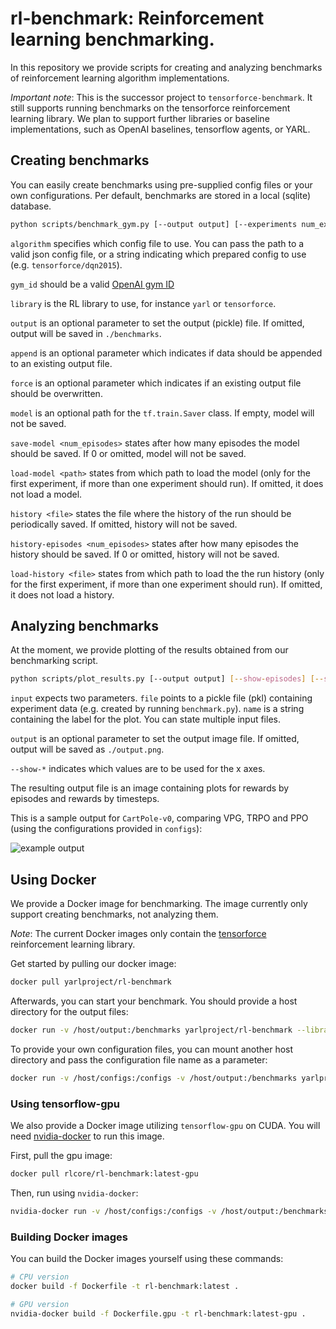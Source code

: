 rl-benchmark: Reinforcement learning benchmarking.
===================================================

In this repository we provide scripts for creating and analyzing benchmarks
 of reinforcement learning algorithm implementations.
 
*Important note*: This is the successor project to `tensorforce-benchmark`. It still supports running benchmarks on
the tensorforce reinforcement learning library. We plan to support further libraries or baseline implementations, such
as OpenAI baselines, tensorflow agents, or YARL.


Creating benchmarks
-------------------

You can easily create benchmarks using pre-supplied config files or your own configurations. Per default, benchmarks
are stored in a local (sqlite) database.

```bash
python scripts/benchmark_gym.py [--output output] [--experiments num_experiments] [--append] [--model <path>] [--save-model <num_episodes>] [--load-model <path>] [--history <file>] [--history-episodes <num_episodes>] [--load-history <file>] [--library library] <algorithm> <gym_id>
```

`algorithm` specifies which config file to use. You can pass the path to a valid json config file, or a string
indicating which prepared config to use (e.g. `tensorforce/dqn2015`).

`gym_id` should be a valid [OpenAI gym ID](https://gym.openai.com/envs)

`library` is the RL library to use, for instance `yarl` or `tensorforce`.

`output` is an optional parameter to set the output (pickle) file. If omitted, output will be saved in `./benchmarks`.

`append` is an optional parameter which indicates if data should be appended to an existing output file.

`force` is an optional parameter which indicates if an existing output file should be overwritten.

`model` is an optional path for the `tf.train.Saver` class. If empty, model will not be saved.

`save-model <num_episodes>` states after how many episodes the model should be saved. If 0 or omitted,
model will not be saved.

`load-model <path>` states from which path to load the model (only for the first experiment, if more than one
experiment should run). If omitted, it does not load a model.

`history <file>` states the file where the history of the run should be periodically saved. If omitted, history will
not be saved.

`history-episodes <num_episodes>` states after how many episodes the history should be saved. If 0 or omitted,
history will not be saved.

`load-history <file>` states from which path to load the the run history (only for the first experiment, if more than one
experiment should run). If omitted, it does not load a history.


Analyzing benchmarks
--------------------

At the moment, we provide plotting of the results obtained from our benchmarking script.

```bash
python scripts/plot_results.py [--output output] [--show-episodes] [--show-timesteps] [--show-seconds] [--input <file> <name>] [--input <file> <name> ...]
```

`input` expects two parameters. `file` points to a pickle file (pkl) containing experiment data (e.g. created by
running `benchmark.py`). `name` is a string containing the label for the plot. You can state multiple input files.

`output` is an optional parameter to set the output image file. If omitted, output will be saved as `./output.png`.

`--show-*` indicates which values are to be used for the x axes.

The resulting output file is an image containing plots for rewards by episodes and rewards by timesteps.

This is a sample output for `CartPole-v0`, comparing VPG, TRPO and PPO (using the configurations provided in `configs`):

![example output](https://user-images.githubusercontent.com/14904111/30209005-328ea760-9496-11e7-93fc-80ea00794842.png)


Using Docker
------------

We provide a Docker image for benchmarking. The image currently only support creating benchmarks, not analyzing them.

*Note*: The current Docker images only contain the [tensorforce](https://github.com/reinforceio/tensorforce)
reinforcement learning library.

Get started by pulling our docker image:

```bash
docker pull yarlproject/rl-benchmark
```

Afterwards, you can start your benchmark. You should provide a host directory for the output files:

```bash
docker run -v /host/output:/benchmarks yarlproject/rl-benchmark --library tensorforce tensorforce/ppo_cartpole CartPole-v0
```

To provide your own configuration files, you can mount another host directory and pass the configuration file name as a parameter:

```bash
docker run -v /host/configs:/configs -v /host/output:/benchmarks yarlproject/rl-benchmark --library tensorforce my_config CartPole-v0
```

### Using tensorflow-gpu

We also provide a Docker image utilizing `tensorflow-gpu` on CUDA. You will need [nvidia-docker](https://github.com/NVIDIA/nvidia-docker) to run this image.

First, pull the gpu image:

```bash
docker pull rlcore/rl-benchmark:latest-gpu
```

Then, run using `nvidia-docker`:

```bash
nvidia-docker run -v /host/configs:/configs -v /host/output:/benchmarks yarlproject/rl-benchmark:latest-gpu --library tensorforce my_config CartPole-v0
```

### Building Docker images

You can build the Docker images yourself using these commands:

```bash
# CPU version
docker build -f Dockerfile -t rl-benchmark:latest .

# GPU version
nvidia-docker build -f Dockerfile.gpu -t rl-benchmark:latest-gpu .
```
